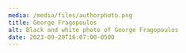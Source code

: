```yaml
---
media: /media/files/authorphoto.png
title: George Fragopoulos
alt: Black and white photo of George Fragopoulos
date: 2023-09-20T16:07:00-0500
---
```

